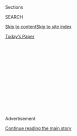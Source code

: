 <div id="app">

<div>

<div>

<div>

<div class="NYTAppHideMasthead css-1q2w90k e1suatyy0">

<div class="section css-ui9rw0 e1suatyy2">

<div class="css-eph4ug er09x8g0">

<div class="css-6n7j50">

</div>

<span class="css-1dv1kvn">Sections</span>

<div class="css-10488qs">

<span class="css-1dv1kvn">SEARCH</span>

</div>

[Skip to content](#site-content)[Skip to site
index](#site-index)

</div>

<div class="css-10698na e1huz5gh0">

</div>

</div>

<div id="masthead-bar-one" class="section hasLinks css-15hmgas e1csuq9d3">

<div class="css-uqyvli e1csuq9d0">

</div>

<div class="css-1uqjmks e1csuq9d1">

</div>

<div class="css-9e9ivx">

[](https://myaccount.nytimes3xbfgragh.onion/auth/login?response_type=cookie&client_id=vi)

</div>

<div class="css-1bvtpon e1csuq9d2">

[Today’s
Paper](https://www.nytimes3xbfgragh.onion/section/todayspaper)

</div>

</div>

</div>

</div>

<div data-aria-hidden="false">

<div id="site-content" data-role="main">

<div>

<div class="css-1aor85t" style="opacity:0.000000001;z-index:-1;visibility:hidden">

<div class="css-1hqnpie">

<div class="css-epjblv">

<span class="css-17xtcya">[Opinion](/section/opinion)</span><span class="css-x15j1o">|</span><span class="css-fwqvlz">How
Trump’s Upbringing Molded His
Personality</span>

</div>

<div class="css-k008qs">

<div class="css-1iwv8en">

<span class="css-18z7m18"></span>

<div>

</div>

</div>

<span class="css-1n6z4y">https://nyti.ms/3iaZprV</span>

<div class="css-1705lsu">

<div class="css-4xjgmj">

<div class="css-4skfbu" data-role="toolbar" data-aria-label="Social Media Share buttons, Save button, and Comments Panel with current comment count" data-testid="share-tools">

  - 
  - 
  - 
  - 
    
    <div class="css-6n7j50">
    
    </div>

  - 

</div>

</div>

</div>

</div>

</div>

</div>

<div id="NYT_TOP_BANNER_REGION" class="css-13pd83m">

</div>

<div id="top-wrapper" class="css-1sy8kpn">

<div id="top-slug" class="css-l9onyx">

Advertisement

</div>

[Continue reading the main
story](#after-top)

<div class="ad top-wrapper" style="text-align:center;height:100%;display:block;min-height:250px">

<div id="top" class="place-ad" data-position="top" data-size-key="top">

</div>

</div>

<div id="after-top">

</div>

</div>

<div>

<div class="css-v5btjw etb61u70">

<div class="css-v05ibm etb61u71">

[Opinion](/section/opinion)

</div>

</div>

<div id="sponsor-wrapper" class="css-1hyfx7x">

<div id="sponsor-slug" class="css-19vbshk">

Supported by

</div>

[Continue reading the main
story](#after-sponsor)

<div id="sponsor" class="ad sponsor-wrapper" style="text-align:center;height:100%;display:block">

</div>

<div id="after-sponsor">

</div>

</div>

<div class="css-186x18t">

letterS

</div>

<div class="css-1vkm6nb ehdk2mb0">

# How Trump’s Upbringing Molded His Personality

</div>

Readers respond to an article about how empathy was a sign of weakness
in the Trump family and to revelations by the president’s niece.

<div class="css-bn0qp euiyums0">

Aug. 4,
2020

<div class="css-4xjgmj">

<div class="css-d8bdto" data-role="toolbar" data-aria-label="Social Media Share buttons, Save button, and Comments Panel with current comment count" data-testid="share-tools">

  - 
  - 
  - 
  - 
    
    <div class="css-6n7j50">
    
    </div>

  - 

</div>

</div>

</div>

</div>

<div class="section meteredContent css-1r7ky0e" name="articleBody" itemprop="articleBody">

<div class="css-1h0maa8 e73j0it0">

<div class="css-1xdhyk6 erfvjey0">

<span class="css-1ly73wi e1tej78p0">Image</span>

<div class="css-zjzyr8">

<div data-testid="lazyimage-container" style="height:291.93333333333334px">

</div>

</div>

</div>

<span class="css-cnj6d5 e1z0qqy90" itemprop="copyrightHolder"><span class="css-1ly73wi e1tej78p0">Credit...</span><span>Simon
& Schuster, via Associated
Press</span></span>

<div class="css-1xdhyk6 erfvjey0">

<span class="css-1ly73wi e1tej78p0">Image</span>

<div class="css-zjzyr8">

<div data-testid="lazyimage-container" style="height:270.6666666666667px">

</div>

</div>

</div>

<span class="css-16f3y1r e13ogyst0" data-aria-hidden="true">Fred and
Mary Anne Trump with their son Donald, in
1992.</span><span class="css-cnj6d5 e1z0qqy90" itemprop="copyrightHolder"><span class="css-1ly73wi e1tej78p0">Credit...</span><span>Alamy</span></span>

</div>

<div class="css-1fanzo5 StoryBodyCompanionColumn">

<div class="css-53u6y8">

**To the Editor:**

Re “[Trump Family Legacy: Empathy Is for the
Weak](https://www.nytimes3xbfgragh.onion/2020/07/28/us/politics/donald-fred-trump.html)”
(front page, July 29):

This is the main reason that Joe Biden will decisively defeat Donald
Trump in November. I am reading Mary Trump’s daring exposé of her uncle
and now fully understand the complete lack of compassion or empathy
displayed by this faux president. The patriarch, Fred Trump, ruled his
family with an iron hand and abhorred any sign of weakness in his brood.

We can no longer abide a president who doesn’t show any remorse for the
more than 150,000 people in the United States who lost their lives
because of his idiotic handling of the Covid-19 pandemic.

Mr. Trump has had opportunity after opportunity to show remorse and
empathy over the death of George Floyd, and express empathy to the
families of all the coronavirus victims, but has failed miserably to do
so. Even after the death of the civil rights icon John Lewis, Mr. Trump
passed on the opportunity to express his regrets by visiting the Capitol
Rotunda where the representative was lying in state.

We the people have had enough of Mr. Trump’s coldhearted and
compassionless presidency, and we will do away with it on Nov. 3.

</div>

</div>

<div class="css-1fanzo5 StoryBodyCompanionColumn">

<div class="css-53u6y8">

Henry A. Lowenstein  
Newport, R.I.

**To the Editor:**

Donald Trump is forcing me to relive my childhood. Born the same year as
Mr. Trump, and in a nearby neighborhood (which was far less exclusive),
I heard the polemics he’s still touting today. Redlining, fear of
“invasion”<span class="css-8l6xbc evw5hdy0"> </span>and the like. The
difference is that I grew up, learned to value differences in people,
and saw life in full color instead of in black and white. So did most of
us in Queens.

We’re all products of our parents’ beliefs and actions, but the
challenge and excitement of maturing is leaving those misconceptions
behind and discovering the wider, more beautiful world.

C. Berglie  
Sea Cliff, N.Y.

**To the Editor:**

You quote one of President Trump’s allies, Representative Peter T. King
of New York, as saying: “His style as a leader is having to be a tough
guy. You can’t show any type of weakness. He doesn’t want to show that
this is getting the best of him.”

Then why does Mr. Trump spend most of his waking hours whining on
Twitter about almost everything?

Brad Newton  
Greensboro, N.C.

**To the Editor:**

After reading Mary Trump’s new book about her uncle, I started to feel
something toward President Trump that as a Democrat I’ve never felt
before: sympathy. I’m pretty sure this wasn’t the intent of the writer,
but I feel sympathy for our president’s childhood, for the lack of
emotional support from his father, and for the long-lasting negative
effects that this had on him as an adult.

</div>

</div>

<div class="css-1fanzo5 StoryBodyCompanionColumn">

<div class="css-53u6y8">

I feel sympathy for the tragic ways in which this lack of emotional
support is now affecting millions of Americans every day, as he
repeatedly fails to feel any genuine empathy for the tens of thousands
of lives being lost to the virus.

Mary Trump’s book should be a reminder to us all about the crucial
importance of loving your children each and every day.

Chris Lang  
Bethlehem, Pa.

</div>

</div>

</div>

<div>

</div>

<div>

</div>

<div>

</div>

<div>

<div id="bottom-wrapper" class="css-1ede5it">

<div id="bottom-slug" class="css-l9onyx">

Advertisement

</div>

[Continue reading the main
story](#after-bottom)

<div id="bottom" class="ad bottom-wrapper" style="text-align:center;height:100%;display:block;min-height:90px">

</div>

<div id="after-bottom">

</div>

</div>

</div>

</div>

</div>

## Site Index

<div>

</div>

## Site Information Navigation

  - [© <span>2020</span> <span>The New York Times
    Company</span>](https://help.nytimes3xbfgragh.onion/hc/en-us/articles/115014792127-Copyright-notice)

<!-- end list -->

  - [NYTCo](https://www.nytco.com/)
  - [Contact
    Us](https://help.nytimes3xbfgragh.onion/hc/en-us/articles/115015385887-Contact-Us)
  - [Work with us](https://www.nytco.com/careers/)
  - [Advertise](https://nytmediakit.com/)
  - [T Brand Studio](http://www.tbrandstudio.com/)
  - [Your Ad
    Choices](https://www.nytimes3xbfgragh.onion/privacy/cookie-policy#how-do-i-manage-trackers)
  - [Privacy](https://www.nytimes3xbfgragh.onion/privacy)
  - [Terms of
    Service](https://help.nytimes3xbfgragh.onion/hc/en-us/articles/115014893428-Terms-of-service)
  - [Terms of
    Sale](https://help.nytimes3xbfgragh.onion/hc/en-us/articles/115014893968-Terms-of-sale)
  - [Site
    Map](https://spiderbites.nytimes3xbfgragh.onion)
  - [Help](https://help.nytimes3xbfgragh.onion/hc/en-us)
  - [Subscriptions](https://www.nytimes3xbfgragh.onion/subscription?campaignId=37WXW)

</div>

</div>

</div>

</div>
